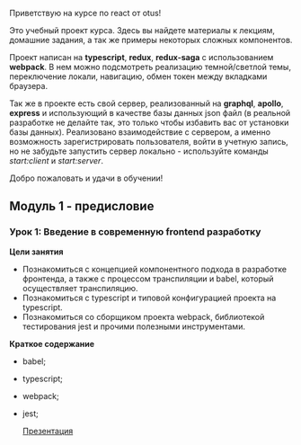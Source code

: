 Приветствую на курсе по react от otus!

Это учебный проект курса. Здесь вы найдете материалы к лекциям, домашние задания, а так же примеры некоторых сложных компонентов.

Проект написан на **typescript**, **redux**, **redux-saga** с использованием **webpack**. В нем можно подсмотреть реализацию темной/светлой темы, переключение локали, навигацию, обмен токен между вкладками браузера.

Так же в проекте есть свой сервер, реализованный на **graphql**, **apollo**, **express** и использующий в качестве базы данных json файл (в реальной разработке не делайте так, это только чтобы избавить вас от установки базы данных). Реализовано взаимодействие с сервером, а именно возможность зарегистрировать пользователя, войти в учетную запись, но не забудьте запустить сервер локально - используйте команды _start:client_ и _start:server_.

Добро пожаловать и удачи в обучении!

## Модуль 1 - предисловие

### Урок 1: Введение в современную frontend разработку

**Цели занятия**
- Познакомиться с концепцией компонентного подхода в разработке фронтенда, а также с процессом транспиляции и babel, который осуществляет транспиляцию.
- Познакомиться с typescript и типовой конфигурацией проекта на typescript.
- Познакомиться со сборщиком проекта webpack, библиотекой тестирования jest и прочими полезными инструментами.

**Краткое содержание**
- babel;
- typescript;
- webpack;
- jest;


  [Презентация](https://docs.google.com/presentation/d/1Az2Y5ltjlz-YK2dyfya2ReMhum1SiomGGyM5m5b3XPU/edit?usp=sharing)
